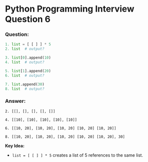 # Python Programming Interview Question 6

### Question:

```python
1. list = [ [ ] ] * 5
2. list  # output?

3. list[0].append(10)
4. list  # output?

5. list[1].append(20)
6. list  # output?

7. list.append(30)
8. list  # output?
```



### Answer:

```
2. [[], [], [], [], []]

4. [[10], [10], [10], [10], [10]]

6. [[10, 20], [10, 20], [10, 20] [10, 20] [10, 20]]

8. [[10, 20], [10, 20], [10, 20] [10, 20] [10, 20], 30]
```

**Key Idea:**

- `list = [ [ ] ] * 5` creates a list of 5 references to the same list.
